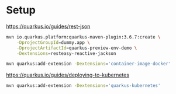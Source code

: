 # Setup

https://quarkus.io/guides/rest-json

```bash
mvn io.quarkus.platform:quarkus-maven-plugin:3.6.7:create \
    -DprojectGroupId=dummy.app \
    -DprojectArtifactId=quarkus-preview-env-demo \
    -Dextensions=resteasy-reactive-jackson

mvn quarkus:add-extension -Dextensions='container-image-docker'
```

https://quarkus.io/guides/deploying-to-kubernetes

```bash
mvn quarkus:add-extension -Dextensions='quarkus-kubernetes'
```
